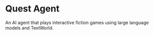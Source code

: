 # Quest Agent

An AI agent that plays interactive fiction games using large language models and TextWorld.
